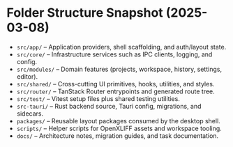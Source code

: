 # Folder Structure Snapshot (2025-03-08)

- `src/app/` – Application providers, shell scaffolding, and auth/layout state.
- `src/core/` – Infrastructure services such as IPC clients, logging, and config.
- `src/modules/` – Domain features (projects, workspace, history, settings, editor).
- `src/shared/` – Cross-cutting UI primitives, hooks, utilities, and styles.
- `src/router/` – TanStack Router entrypoints and generated route tree.
- `src/test/` – Vitest setup files plus shared testing utilities.
- `src-tauri/` – Rust backend source, Tauri config, migrations, and sidecars.
- `packages/` – Reusable layout packages consumed by the desktop shell.
- `scripts/` – Helper scripts for OpenXLIFF assets and workspace tooling.
- `docs/` – Architecture notes, migration guides, and task documentation.

